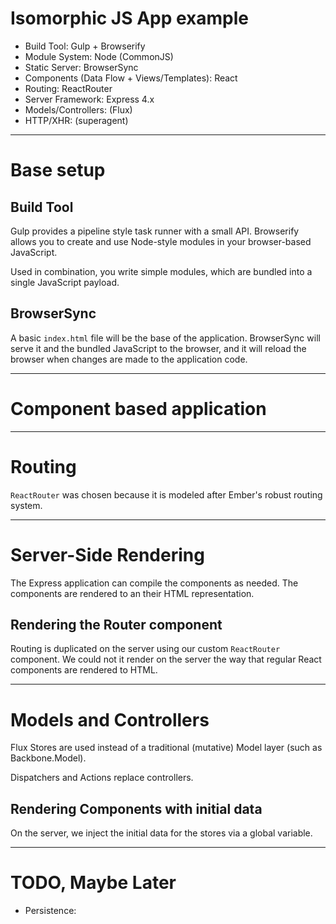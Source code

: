 # Isomorphic JS App example

* Build Tool: Gulp + Browserify
* Module System: Node (CommonJS)
* Static Server: BrowserSync
* Components (Data Flow + Views/Templates): React
* Routing: ReactRouter
* Server Framework: Express 4.x
* Models/Controllers: (Flux)
* HTTP/XHR: (superagent)

---

# Base setup

## Build Tool

Gulp provides a pipeline style task runner with a small API.
Browserify allows you to create and use Node-style modules in your browser-based JavaScript.

Used in combination, you write simple modules, which are bundled into a single JavaScript payload.

## BrowserSync

A basic `index.html` file will be the base of the application.
BrowserSync will serve it and the bundled JavaScript to the browser, and it
will reload the browser when changes are made to the application code.

---

# Component based application

---

# Routing

`ReactRouter` was chosen because it is modeled after Ember's robust routing system.

---

# Server-Side Rendering

The Express application can compile the components as needed.
The components are rendered to an their HTML representation.

## Rendering the Router component

Routing is duplicated on the server using our custom `ReactRouter` component.
We could not it render on the server the way that regular React components are rendered to HTML.

---

# Models and Controllers

Flux Stores are used instead of a traditional (mutative) Model layer (such as Backbone.Model).

Dispatchers and Actions replace controllers.


## Rendering Components with initial data

On the server, we inject the initial data for the stores via a global variable.


---

# TODO, Maybe Later

* Persistence: